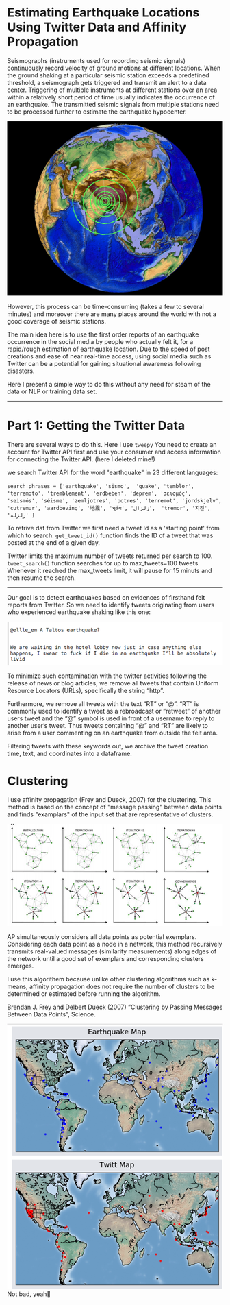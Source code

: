# Estimating Earthquake Locations Using Twitter Data and Affinity Propagation

Seismographs (instruments used for recording seismic signals) continuously record velocity of ground motions at different locations. When the ground shaking at a particular seismic station exceeds a predefined threshold, a seismograph gets triggered and transmit an alert to a data center. Triggering of multiple instruments at different stations over an area within a relatively short period of time usually indicates the occurrence of an earthquake. The transmitted seismic signals from multiple stations need to be processed further to estimate the earthquake hypocenter.

![ovel view of seismic wave propagation](F0.jpg)

However, this process can be time-consuming (takes a few to several minutes) and moreover there are many places around the world with not a good coverage of seismic stations. 

The main idea here is to use the first order reports of an earthquake occurrence in the social media by people who actually felt it, for a rapid/rough estimation of earthquake location. Due to the speed of post creations and ease of near real-time access, using social media such as Twitter can be a potential for gaining situational awareness following disasters.

Here I present a simple way to do this without any need for steam of the data or NLP or training data set.

-----------------------------------------

# Part 1: Getting the Twitter Data

There are several ways to do this. Here I use `tweepy`
You need to create an account for Twitter API first and use your consumer and access information for connecting the Twitter API. (here I deleted mine!)


we search Twitter API for the word "earthquake" in 23 different languages:

`search_phrases = ['earthquake', 'sismo', 
                     'quake', 'temblor',
                     'terremoto', 'tremblement',
                     'erdbeben', 'deprem',
                     'σεισμός', 'seismós',
                     'séisme', 'zemljotres',
                     'potres', 'terremot',
                     'jordskjelv', 'cutremur',
                     'aardbeving', '地震',
                     'भूकंप', 'زلزال', 
                     'tremor', '지진', 'زلزله' ]`
 
To retrive dat from Twitter we first need a tweet Id as a 'starting point' from which to search. 
`get_tweet_id()` function finds the ID of a tweet that was posted at the end of a given day.

Twitter limits the maximum number of tweets returned per search to 100. 
`tweet_search()` function searches for up to max_tweets=100 tweets. 
Whenever it reached the max_tweets limit, it will pause for 15 minuts and then resume the search.

-------------------------------------------

Our goal is to detect earthquakes based on evidences of firsthand felt reports from Twitter. So we need to identify tweets originating from users who experienced earthquake shaking like this one:

![the tweets we are looking for](F.png)

To minimize such contamination with the twitter activities following the release of news or blog articles, we remove all tweets that contain Uniform Resource Locators (URLs), specifically the
string “http”. 

Furthermore, we remove all tweets with the text “RT” or “@”. “RT” is commonly used to identify a tweet 
as a rebroadcast or “retweet” of another users tweet and the “@” symbol is used in front of a username to reply to another user’s tweet. 
Thus tweets containing “@” and “RT” are likely to arise from a user commenting on an earthquake from outside the felt area.

Filtering tweets with these keywords out, we archive the tweet creation time, text, and coordinates into a dataframe.

# Clustering

I use affinity propagation (Frey and Dueck, 2007) for the clustering. 
This method is based on the concept of "message passing" between data points and finds "examplars" of the input set that are representative of clusters.

![affinity propagation](F5.png)

AP simultaneously considers all data points as potential exemplars. Considering each data point as a node in
a network, this method recursively transmits real-valued messages (similarity measurements) along edges of the network until a good set of exemplars and corresponding clusters emerges.

I use this algorithem because unlike other clustering algorithms such as k-means, affinity propagation does not require the number of clusters to be determined or estimated before running the algorithm. 

Brendan J. Frey and Delbert Dueck (2007) “Clustering by Passing Messages Between Data Points”, Science.

![results](F6.png)
Not bad, yeah

